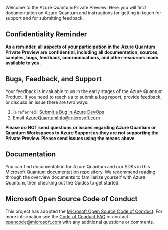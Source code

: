 Welcome to the Azure Quantum Private Preview! Here you will find documentation on Azure Quantum and instructions for getting in touch for support and for submitting feedback.

## Confidentiality Reminder

**As a reminder, all aspects of your participation in the Azure Quantum Private Preview are confidential, including all documentation, sources, samples, bugs, feedback, communications, and other resources made available to you.**

## Bugs, Feedback, and Support

Your feedback is invaluable to us in the early stages of the Azure Quantum Product. If you need to reach us to submit a bug report, provide feedback, or discuss an issue there are two ways:

1. `[Preferred]` [Submit a Bug in Azure DevOps](https://dev.azure.com/AzureQuantum-PreviewCustomers/PrivatePreview/_workitems/create/Bug)
2. Email [AzureQuantumInfo@microsoft.com](mailto:AzureQuantumInfo@microsoft.com)

**Please do NOT send questions or issues regarding Azure Quantum or Quantum Workspaces to Azure Support as they are not supporting the Private Preview. Please send issues using the means above**.

## Documentation

You can find documentation for Azure Quantum and our SDKs in this Microsoft Quantum documentation repoisitory. We recommend reading through the overview documents to familiarize yourself with Azure Quantum, then checking out the Guides to get started.

## Microsoft Open Source Code of Conduct
This project has adopted the [Microsoft Open Source Code of Conduct](https://opensource.microsoft.com/codeofconduct/).
For more information see the [Code of Conduct FAQ](https://opensource.microsoft.com/codeofconduct/faq/) or contact [opencode@microsoft.com](mailto:opencode@microsoft.com) with any additional questions or comments.
